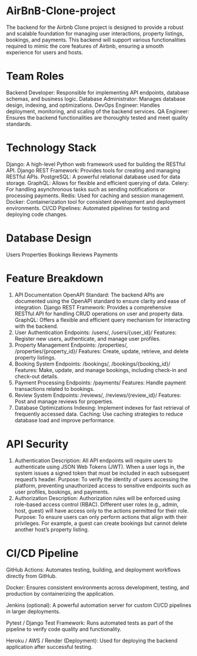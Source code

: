 # AirBnB-Clone-project
The backend for the Airbnb Clone project is designed to provide a robust and scalable foundation for managing user interactions, property listings, bookings, and payments. This backend will support various functionalities required to mimic the core features of Airbnb, ensuring a smooth experience for users and hosts.

# Team Roles
Backend Developer: Responsible for implementing API endpoints, database schemas, and business logic.
Database Administrator: Manages database design, indexing, and optimizations.
DevOps Engineer: Handles deployment, monitoring, and scaling of the backend services.
QA Engineer: Ensures the backend functionalities are thoroughly tested and meet quality standards.

# Technology Stack
Django: A high-level Python web framework used for building the RESTful API.
Django REST Framework: Provides tools for creating and managing RESTful APIs.
PostgreSQL: A powerful relational database used for data storage.
GraphQL: Allows for flexible and efficient querying of data.
Celery: For handling asynchronous tasks such as sending notifications or processing payments.
Redis: Used for caching and session management.
Docker: Containerization tool for consistent development and deployment environments.
CI/CD Pipelines: Automated pipelines for testing and deploying code changes.

# Database Design
Users
Properties
Bookings
Reviews
Payments

# Feature Breakdown
1. API Documentation
OpenAPI Standard: The backend APIs are documented using the OpenAPI standard to ensure clarity and ease of integration.
Django REST Framework: Provides a comprehensive RESTful API for handling CRUD operations on user and property data.
GraphQL: Offers a flexible and efficient query mechanism for interacting with the backend.
2. User Authentication
Endpoints: /users/, /users/{user_id}/
Features: Register new users, authenticate, and manage user profiles.
3. Property Management
Endpoints: /properties/, /properties/{property_id}/
Features: Create, update, retrieve, and delete property listings.
4. Booking System
Endpoints: /bookings/, /bookings/{booking_id}/
Features: Make, update, and manage bookings, including check-in and check-out details.
5. Payment Processing
Endpoints: /payments/
Features: Handle payment transactions related to bookings.
6. Review System
Endpoints: /reviews/, /reviews/{review_id}/
Features: Post and manage reviews for properties.
7. Database Optimizations
Indexing: Implement indexes for fast retrieval of frequently accessed data.
Caching: Use caching strategies to reduce database load and improve performance.

# API Security
1. Authentication
Description:
All API endpoints will require users to authenticate using JSON Web Tokens (JWT). When a user logs in, the system issues a signed token that must be included in each subsequent request’s header.
Purpose:
To verify the identity of users accessing the platform, preventing unauthorized access to sensitive endpoints such as user profiles, bookings, and payments.
 2. Authorization
Description:
Authorization rules will be enforced using role-based access control (RBAC). Different user roles (e.g., admin, host, guest) will have access only to the actions permitted for their role.
Purpose:
To ensure users can only perform actions that align with their privileges. For example, a guest can create bookings but cannot delete another host’s property listing.

# CI/CD Pipeline
GitHub Actions:
Automates testing, building, and deployment workflows directly from GitHub.

Docker:
Ensures consistent environments across development, testing, and production by containerizing the application.

Jenkins (optional):
A powerful automation server for custom CI/CD pipelines in larger deployments.

Pytest / Django Test Framework:
Runs automated tests as part of the pipeline to verify code quality and functionality.

Heroku / AWS / Render (Deployment):
Used for deploying the backend application after successful testing.
